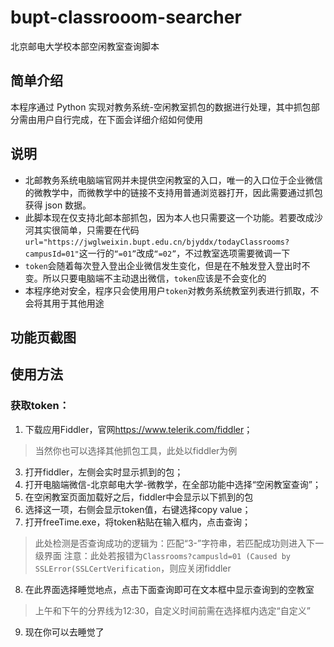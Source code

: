 # bupt-classrooom-searcher

北京邮电大学校本部空闲教室查询脚本

## 简单介绍

本程序通过 Python 实现对教务系统-空闲教室抓包的数据进行处理，其中抓包部分需由用户自行完成，在下面会详细介绍如何使用

## 说明

- 北邮教务系统电脑端官网并未提供空闲教室的入口，唯一的入口位于企业微信的微教学中，而微教学中的链接不支持用普通浏览器打开，因此需要通过抓包获得 json 数据。
- 此脚本现在仅支持北邮本部抓包，因为本人也只需要这一个功能。若要改成沙河其实很简单，只需要在代码 `url="https://jwglweixin.bupt.edu.cn/bjyddx/todayClassrooms?campusId=01"`这一行的`“=01”`改成`“=02”`，不过教室选项需要微调一下
- `token`会随着每次登入登出企业微信发生变化，但是在不触发登入登出时不变。所以只要电脑端不主动退出微信，`token`应该是不会变化的
- 本程序绝对安全，程序只会使用用户`token`对教务系统教室列表进行抓取，不会将其用于其他用途

## 功能页截图

## 使用方法

### 获取token：
1. 下载应用Fiddler，官网<https://www.telerik.com/fiddler>；
> 当然你也可以选择其他抓包工具，此处以fiddler为例
3. 打开fiddler，左侧会实时显示抓到的包；
4. 打开电脑端微信-北京邮电大学-微教学，在全部功能中选择“空闲教室查询”；
5. 在空闲教室页面加载好之后，fiddler中会显示以下抓到的包
6. 选择这一项，右侧会显示token值，右键选择copy value；
7. 打开freeTime.exe，将token粘贴在输入框内，点击查询；
> 此处检测是否查询成功的逻辑为：匹配“3-”字符串，若匹配成功则进入下一级界面
> 注意：此处若报错为`Classrooms?campusld=01 (Caused by SSLError(SSLCertVerification`，则应关闭fiddler
8. 在此界面选择睡觉地点，点击下面查询即可在文本框中显示查询到的空教室
> 上午和下午的分界线为12:30，自定义时间前需在选择框内选定“自定义”
9. 现在你可以去睡觉了
